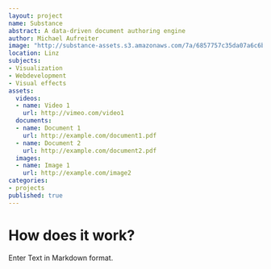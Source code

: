 ```yaml
---
layout: project
name: Substance
abstract: A data-driven document authoring engine
author: Michael Aufreiter
image: "http://substance-assets.s3.amazonaws.com/7a/6857757c35da07a6c6b0f92ce1c270/politics.png"
location: Linz
subjects:
- Visualization
- Webdevelopment
- Visual effects
assets:
  videos:
  - name: Video 1
    url: http://vimeo.com/video1
  documents: 
  - name: Document 1
    url: http://example.com/document1.pdf
  - name: Document 2
    url: http://example.com/document2.pdf
  images:
  - name: Image 1
    url: http://example.com/image2
categories:
- projects
published: true
---
```


# How does it work?

Enter Text in Markdown format.